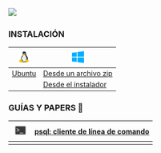 <a href="/guias">![](https://img.shields.io/badge/regresar%20a%20inicio-%E2%86%A9-gray?style=for-the-badge&logo=files&logoColor=%23FAC171)</a>


### INSTALACIÓN


|<img height="30" src="../../assets/png/linux.png" />|<img height="30" src="../../assets/png/windows.png" />|
|--|--|
|[Ubuntu](instalacion-ubuntu)|[Desde un archivo zip](instalacion-desde-zip)|
||[Desde el instalador](./instalacion-windows)|


### GUÍAS Y PAPERS 📑

|<img height="30" src="../../assets/png/prompt.png" />|[**psql**: cliente de línea de comando](./psql)|
|--|--|
|||



